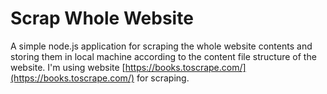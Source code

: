 # Scrap Whole Website

A simple node.js application for scraping the whole website contents and storing them in local machine according to the content file structure of the website. I'm using website [https://books.toscrape.com/](https://books.toscrape.com/) for scraping.
